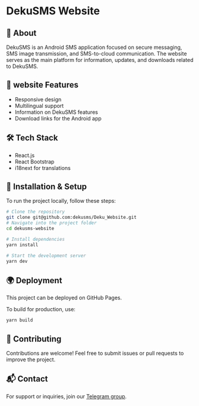 # DekuSMS Website

## 📌 About
DekuSMS is an Android SMS application focused on secure messaging, SMS image transmission, and SMS-to-cloud communication. The website serves as the main platform for information, updates, and downloads related to DekuSMS.

## 🚀 website Features
- Responsive design
- Multilingual support
- Information on DekuSMS features
- Download links for the Android app

## 🛠 Tech Stack
- React.js
- React Bootstrap
- i18next for translations

## 🔧 Installation & Setup
To run the project locally, follow these steps:

```bash
# Clone the repository
git clone git@github.com:dekusms/Deku_Website.git
# Navigate into the project folder
cd dekusms-website

# Install dependencies
yarn install

# Start the development server
yarn dev
```

## 🌍 Deployment
This project can be deployed on GitHub Pages.

To build for production, use:

```bash
yarn build
```

## 🤝 Contributing
Contributions are welcome! Feel free to submit issues or pull requests to improve the project.


## 📬 Contact
For support or inquiries, join our [Telegram group](https://t.me/deku_sms).